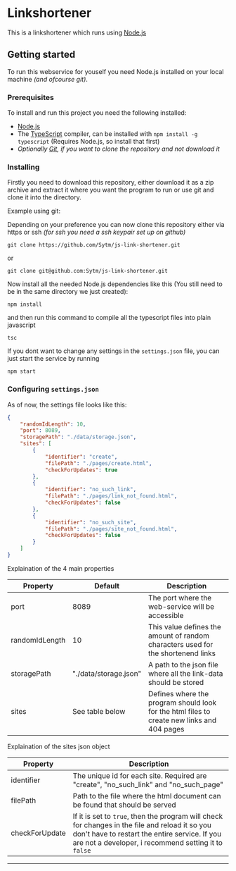 # Linkshortener

This is a linkshortener which runs using [Node.js]

## Getting started

To run this webservice for youself you need Node.js installed on your local machine *(and ofcourse git)*.

### Prerequisites

To install and run this project you need the following installed:

- [Node.js]
- The [TypeScript] compiler, can be installed with `npm install -g typescript` (Requires Node.js, so install that first)
- *Optionally [Git], if you want to clone the repository and not download it*

### Installing

Firstly you need to download this repository, either download it as a zip archive and extract it where you want the program to run or use git and clone it into the directory.

Example using git:

Depending on your preference you can now clone this repository either via https or ssh *(for ssh you need a ssh keypair set up on github)*
```
git clone https://github.com/Sytm/js-link-shortener.git
```
or 
```
git clone git@github.com:Sytm/js-link-shortener.git
```
Now install all the needed Node.js dependencies like this (You still need to be in the same directory we just created):
```
npm install
```
and then run this command to compile all the typescript files into plain javascript
```
tsc
```
If you dont want to change any settings in the `settings.json` file, you can just start the service by running
```
npm start
```

### Configuring `settings.json`

As of now, the settings file looks like this:

```json
{
    "randomIdLength": 10,
    "port": 8089,
    "storagePath": "./data/storage.json",
    "sites": [
        {
            "identifier": "create",
            "filePath": "./pages/create.html",
            "checkForUpdates": true
        },
        {
            "identifier": "no_such_link",
            "filePath": "./pages/link_not_found.html",
            "checkForUpdates": false
        },
        {
            "identifier": "no_such_site",
            "filePath": "./pages/site_not_found.html",
            "checkForUpdates": false
        }
    ]
}
```
Explaination of the 4 main properties

| Property       | Default               | Description                                                                                |
|----------------|-----------------------|--------------------------------------------------------------------------------------------|
| port           | 8089                  | The port where the web-service will be accessible                                          |
| randomIdLength | 10                    | This value defines the amount of random characters used for the shortenend links           |
| storagePath    | "./data/storage.json" | A path to the json file where all the link-data should be stored                           |
| sites          | See table below       | Defines where the program should look for the html files to create new links and 404 pages |

Explaination of the sites json object

| Property       | Description                                                                                                                                                                                              |
|----------------|----------------------------------------------------------------------------------------------------------------------------------------------------------------------------------------------------------|
| identifier     | The unique id for each site. Required are "create", "no_such_link" and "no_such_page"                                                                                                                    |
| filePath       | Path to the file where the html document can be found that should be served                                                                                                                              |
| checkForUpdate | If it is set to `true`, then the program will check for changes in the file and reload it so you don't have to restart the entire service. If you are not a developer, i recommend setting it to `false` |

___

[Node.js]:https://nodejs.org/
[Git]:https://git-scm.com/
[TypeScript]:https://www.typescriptlang.org
